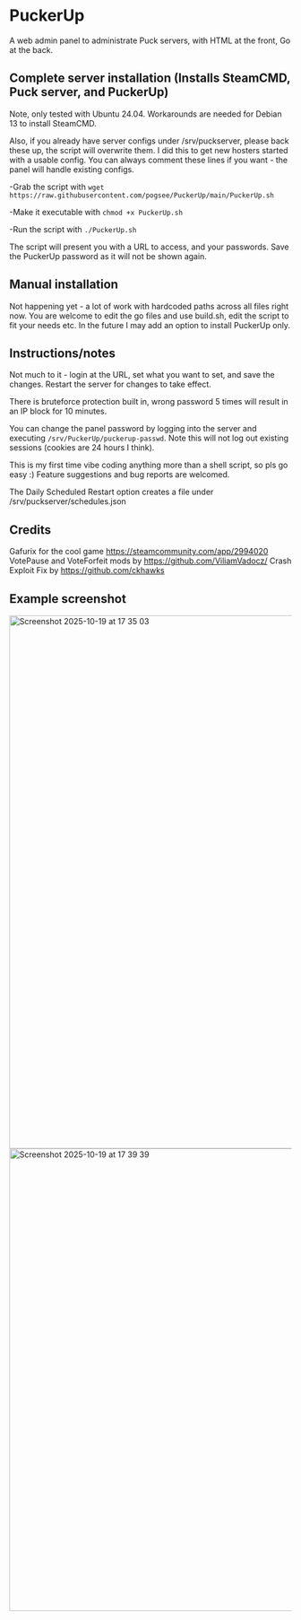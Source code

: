 # PuckerUp
A web admin panel to administrate Puck servers, with HTML at the front, Go at the back.

## Complete server installation (Installs SteamCMD, Puck server, and PuckerUp)
Note, only tested with Ubuntu 24.04. Workarounds are needed for Debian 13 to install SteamCMD. 

Also, if you already have server configs under /srv/puckserver, please back these up, the script will overwrite them. I did this to get new hosters started with a usable config. You can always comment these lines if you want - the panel will handle existing configs.

-Grab the script with `wget https://raw.githubusercontent.com/pogsee/PuckerUp/main/PuckerUp.sh`

-Make it executable with `chmod +x PuckerUp.sh`

-Run the script with `./PuckerUp.sh`

The script will present you with a URL to access, and your passwords. Save the PuckerUp password as it will not be shown again.

## Manual installation
Not happening yet - a lot of work with hardcoded paths across all files right now. You are welcome to edit the go files and use build.sh, edit the script to fit your needs etc. In the future I may add an option to install PuckerUp only.

## Instructions/notes
Not much to it - login at the URL, set what you want to set, and save the changes. Restart the server for changes to take effect.

There is bruteforce protection built in, wrong password 5 times will result in an IP block for 10 minutes.

You can change the panel password by logging into the server and executing `/srv/PuckerUp/puckerup-passwd`. Note this will not log out existing sessions (cookies are 24 hours I think).

This is my first time vibe coding anything more than a shell script, so pls go easy :) Feature suggestions and bug reports are welcomed.

The Daily Scheduled Restart option creates a file under /srv/puckserver/schedules.json

## Credits
Gafurix for the cool game https://steamcommunity.com/app/2994020
VotePause and VoteForfeit mods by https://github.com/ViliamVadocz/
Crash Exploit Fix by https://github.com/ckhawks

## Example screenshot

<img width="995" height="951" alt="Screenshot 2025-10-19 at 17 35 03" src="https://github.com/user-attachments/assets/30257e6b-c587-4d1e-93a1-55201293cbe0" />
<img width="964" height="825" alt="Screenshot 2025-10-19 at 17 39 39" src="https://github.com/user-attachments/assets/76909865-3d8b-44ba-b5de-15f2289ef9c8" />

